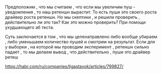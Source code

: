 Предположим , что мы считаем , что если мы увеличим пуш - уведомления , то наш ретеншн вырастит. То есть пуши это своего роста драйвер роста ретеншн. Но мы скептики , и решили проверить , действительно ли это так? Как это можно проверить? При помощи ухудшающего аб теста. 

Суть заключается в том , что мы целенаправлено либо вообще убираем , либо уменьшаем количество пушей и смотрим на результат. Если для у выборки , на которой мы проводим эксперимент , ретеншн сильно падает , то мы делаем вывод , что действительно , пуши это драйвер ретеш

https://habr.com/ru/companies/ligastavok/articles/799827/